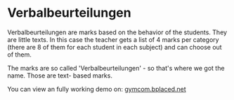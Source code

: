 # Verbalbeurteilungen
Verbalbeurteilungen are marks based on the behavior of the students. They are little texts. In this case the teacher gets a list of 4 marks per category (there are 8 of them for each student in each subject) and can choose out of them.

The marks are so called 'Verbalbeurteilungen' - so that's where we got the name. Those are text- based marks.

You can view an fully working demo on:
<a href="//gymcom.bplaced.net">gymcom.bplaced.net</a>


